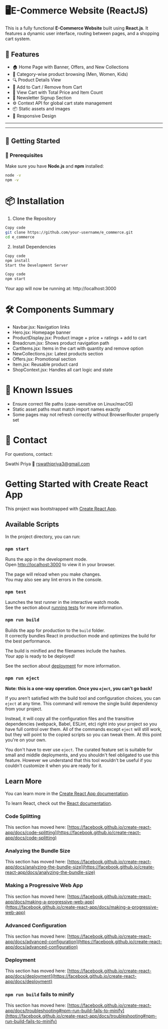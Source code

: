 # 🖥️E-Commerce Website (ReactJS)

This is a fully functional **E-Commerce Website** built using **React.js**. It features a dynamic user interface, routing between pages, and a shopping cart system.

## 📌 Features

- 🏠 Home Page with Banner, Offers, and New Collections
- 🧥 Category-wise product browsing (Men, Women, Kids)
- 🔍 Product Details View
- 🛒 Add to Cart / Remove from Cart
- 🧾 View Cart with Total Price and Item Count
- 📩 Newsletter Signup Section
- ⚙️ Context API for global cart state management
- 📦 Static assets and images
- 🎯 Responsive Design

---


---

## 🚀 Getting Started

### 🧰 Prerequisites

Make sure you have **Node.js** and **npm** installed:

```bash
node -v
npm -v
```
# 📦 Installation
 1. Clone the Repository

```bash
Copy code
git clone https://github.com/your-username/e_commerce.git
cd e_commerce
```

 2. Install Dependencies

```bash
Copy code
npm install
Start the Development Server
```
```bash
Copy code
npm start
```
Your app will now be running at: http://localhost:3000

# 🛠️ Components Summary
- Navbar.jsx: Navigation links
- Hero.jsx: Homepage banner
- ProductDisplay.jsx: Product image + price + ratings + add to cart
- Breadcrum.jsx: Shows product navigation path
- CartItems.jsx: Items in the cart with quantity and remove option
- NewCollections.jsx: Latest products section
- Offers.jsx: Promotional section
- Item.jsx: Reusable product card
- ShopContext.jsx: Handles all cart logic and state

# 🐛 Known Issues
- Ensure correct file paths (case-sensitive on Linux/macOS)
- Static asset paths must match import names exactly
- Some pages may not refresh correctly without BrowserRouter properly set

# 📧 Contact
For questions, contact:

Swathi Priya
📧 rswathipriya3@gmail.com

# Getting Started with Create React App

This project was bootstrapped with [Create React App](https://github.com/facebook/create-react-app).

## Available Scripts

In the project directory, you can run:

### `npm start`

Runs the app in the development mode.\
Open [http://localhost:3000](http://localhost:3000) to view it in your browser.

The page will reload when you make changes.\
You may also see any lint errors in the console.

### `npm test`

Launches the test runner in the interactive watch mode.\
See the section about [running tests](https://facebook.github.io/create-react-app/docs/running-tests) for more information.

### `npm run build`

Builds the app for production to the `build` folder.\
It correctly bundles React in production mode and optimizes the build for the best performance.

The build is minified and the filenames include the hashes.\
Your app is ready to be deployed!

See the section about [deployment](https://facebook.github.io/create-react-app/docs/deployment) for more information.

### `npm run eject`

**Note: this is a one-way operation. Once you `eject`, you can't go back!**

If you aren't satisfied with the build tool and configuration choices, you can `eject` at any time. This command will remove the single build dependency from your project.

Instead, it will copy all the configuration files and the transitive dependencies (webpack, Babel, ESLint, etc) right into your project so you have full control over them. All of the commands except `eject` will still work, but they will point to the copied scripts so you can tweak them. At this point you're on your own.

You don't have to ever use `eject`. The curated feature set is suitable for small and middle deployments, and you shouldn't feel obligated to use this feature. However we understand that this tool wouldn't be useful if you couldn't customize it when you are ready for it.

## Learn More

You can learn more in the [Create React App documentation](https://facebook.github.io/create-react-app/docs/getting-started).

To learn React, check out the [React documentation](https://reactjs.org/).

### Code Splitting

This section has moved here: [https://facebook.github.io/create-react-app/docs/code-splitting](https://facebook.github.io/create-react-app/docs/code-splitting)

### Analyzing the Bundle Size

This section has moved here: [https://facebook.github.io/create-react-app/docs/analyzing-the-bundle-size](https://facebook.github.io/create-react-app/docs/analyzing-the-bundle-size)

### Making a Progressive Web App

This section has moved here: [https://facebook.github.io/create-react-app/docs/making-a-progressive-web-app](https://facebook.github.io/create-react-app/docs/making-a-progressive-web-app)

### Advanced Configuration

This section has moved here: [https://facebook.github.io/create-react-app/docs/advanced-configuration](https://facebook.github.io/create-react-app/docs/advanced-configuration)

### Deployment

This section has moved here: [https://facebook.github.io/create-react-app/docs/deployment](https://facebook.github.io/create-react-app/docs/deployment)

### `npm run build` fails to minify

This section has moved here: [https://facebook.github.io/create-react-app/docs/troubleshooting#npm-run-build-fails-to-minify](https://facebook.github.io/create-react-app/docs/troubleshooting#npm-run-build-fails-to-minify)

